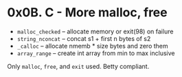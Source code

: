 # 0x0B. C - More malloc, free

- `malloc_checked` – allocate memory or exit(98) on failure
- `string_nconcat` – concat s1 + first n bytes of s2
- `_calloc` – allocate nmemb * size bytes and zero them
- `array_range` – create int array from min to max inclusive

Only `malloc`, `free`, and `exit` used. Betty compliant.
